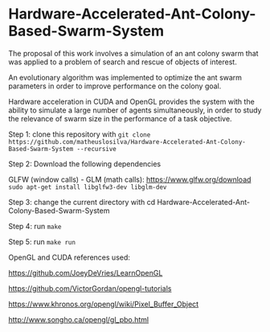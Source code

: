 # Hardware-Accelerated-Ant-Colony-Based-Swarm-System
The proposal of this work involves a simulation of an ant colony swarm that was applied to a problem of search and rescue of objects of interest.

An evolutionary algorithm was implemented to optimize the ant swarm parameters in order to improve performance on the colony goal.

Hardware acceleration in CUDA and OpenGL provides the system with the ability to simulate a large number of agents simultaneously, in order to study the relevance of swarm size in the performance of a task objective.


Step 1: clone this repository with `git clone https://github.com/matheuslosilva/Hardware-Accelerated-Ant-Colony-Based-Swarm-System --recursive`

Step 2: Download the following dependencies

GLFW (window calls) - GLM (math calls): https://www.glfw.org/download `sudo apt-get install libglfw3-dev libglm-dev`

Step 3: change the current directory with cd Hardware-Accelerated-Ant-Colony-Based-Swarm-System

Step 4: run `make`

Step 5: run `make run`

OpenGL and CUDA references used:

https://github.com/JoeyDeVries/LearnOpenGL

https://github.com/VictorGordan/opengl-tutorials

https://www.khronos.org/opengl/wiki/Pixel_Buffer_Object

http://www.songho.ca/opengl/gl_pbo.html
